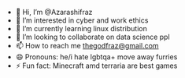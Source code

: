 - 👋 Hi, I’m @Azarashifraz
- 👀 I’m interested in cyber and work ethics
- 🌱 I’m currently learning linux distribution
- 💞️ I’m looking to collaborate on data science ppl
- 📫 How to reach me thegodfraz@gmail.com
- 😄 Pronouns: he/i hate lgbtqa+ move away furries
- ⚡ Fun fact: Minecraft amd terraria are best games

